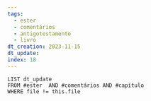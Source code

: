```yaml
---
tags:
  - ester
  - comentários
  - antigotestamento
  - livro
dt_creation: 2023-11-15
dt_update: 
index: 18
---
```



```dataview
LIST dt_update
FROM #ester  AND #comentários AND #capítulo 
WHERE file != this.file
```